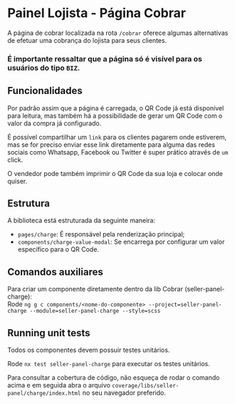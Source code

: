 # Painel Lojista - Página Cobrar

A página de cobrar localizada na rota `/cobrar` oferece algumas alternativas de efetuar uma cobrança do lojista para seus clientes.

### É importante ressaltar que a página só é visível para os usuários do tipo `BIZ`.

## Funcionalidades

Por padrão assim que a página é carregada, o QR Code já está disponível para leitura, mas também há a possibilidade de gerar um QR Code com o valor da compra já configurado.

É possível compartilhar um `link` para os clientes pagarem onde estiverem, mas se for preciso enviar esse link diretamente para alguma das redes sociais como Whatsapp, Facebook ou Twitter é super prático através de `um` click.

O vendedor pode também imprimir o QR Code da sua loja e colocar onde quiser.

## Estrutura

A biblioteca está estruturada da seguinte maneira:

-   `pages/charge`: É responsável pela renderização principal;
-   `components/charge-value-modal`: Se encarrega por configurar um valor específico para o QR Code.

## Comandos auxiliares

Para criar um componente diretamente dentro da lib Cobrar (seller-panel-charge):  
Rode `ng g c components/<nome-do-componente> --project=seller-panel-charge --module=seller-panel-charge --style=scss`

## Running unit tests

Todos os componentes devem possuir testes unitários.

Rode `nx test seller-panel-charge` para executar os testes unitários.

Para consultar a cobertura de código, não esqueça de rodar o comando acima e em seguida abra o arquivo `coverage/libs/seller-panel/charge/index.html` no seu navegador preferido.
